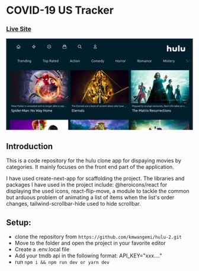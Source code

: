# COVID-19 US Tracker

### [Live Site](https://hulu-2-eight.vercel.app/?genre=fetchTrending)

![Hulu 2.0](https://github.com/kmwangemi/hulu-2/blob/main/public/hulu2.png)

## Introduction
This is a code repository for the hulu clone app for dispaying movies by categories. It mainly focuses on the front end part of the application. 

I have used create-next-app for scaffolding the project. The libraries and packages I have used in the project include: @heroicons/react for displaying the used icons, react-flip-move, a module to tackle the common but arduous problem of animating a list of items when the list's order changes, tailwind-scrollbar-hide used to hide scrollbar.

## Setup:
- clone the repository from `https://github.com/kmwangemi/hulu-2.git`
- Move to the folder and open the project in your favorite editor
- Create a .env.local file 
- Add your tmdb api in the following format: API_KEY="xxx...."
- run ```npm i && npm run dev or yarn dev```

